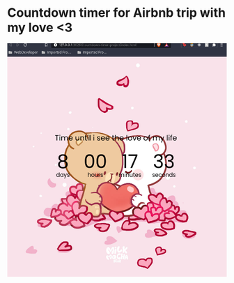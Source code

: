 # Countdown timer for Airbnb trip with my love <3

![alt website-1](https://github.com/makyfj/WebDevelopment/blob/main/countdown-timer-project/image1.png?raw=true)
